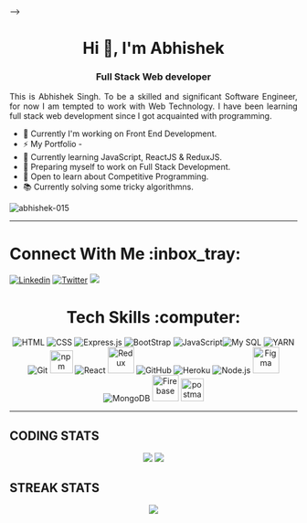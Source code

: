<!-- ### Hi there 👋

<!--
**Abhishek-015/Abhishek-015** is a ✨ _special_ ✨ repository because its `README.md` (this file) appears on your GitHub profile.

Here are some ideas to get you started:

- 🔭 I’m currently working on ...
- 🌱 I’m currently learning ...
- 👯 I’m looking to collaborate on ...
- 🤔 I’m looking for help with ...
- 💬 Ask me about ...
- 📫 How to reach me: ...
- 😄 Pronouns: ...
- ⚡ Fun fact: ...
-->
 -->
 
 <h1 align="center">Hi 👋, I'm Abhishek</h1>
<h3 align="center">Full Stack Web developer</h3>


<p align="justify">
    This is Abhishek Singh. To be a skilled and significant Software Engineer, for now I am tempted to work with Web Technology. 
    I have been learning full stack web development since I got acquainted with programming.
</p>



- 💎 Currently I'm working on Front End Development.
- ⚡ My Portfolio -
- 🌱 Currently learning JavaScript, ReactJS & ReduxJS.
- 🎯 Preparing myself to work on Full Stack Development.
- 💬 Open to learn about Competitive Programming.
- 📚 Currently solving some tricky algorithmns.

<p align="left"> <img src="https://komarev.com/ghpvc/?username=abhishek-015&label=Profile%20views&color=0e75b6&style=flat" alt="abhishek-015" /> </p>


<hr>

  <h1>Connect With Me :inbox_tray: </h1>

[![Linkedin](https://img.shields.io/badge/LinkedIn-0077B5?style=for-the-badge&logo=linkedin&logoColor=white)](https://www.linkedin.com/in/abhishek-singh-096211216/) 
[![Twitter](https://img.shields.io/badge/Twitter-1DA1F2?style=for-the-badge&logo=twitter&logoColor=white)](https://twitter.com/rvabhisingh) 
  <a href="mailto:abhishek404singh@gmail.com" target="_blank">
        <img src="https://img.shields.io/badge/Gmail-D14836?style=for-the-badge&logo=gmail&logoColor=white"/>
    </a>

</div>

<div align="center">
  <h1>Tech Skills :computer: </h1>

 <img src="https://icongr.am/devicon/html5-original.svg?size=46&color=563d7c" title="HTML"> <img src="https://icongr.am/devicon/css3-original.svg?size=46&color=563d7c" title="CSS"> <img src="https://icongr.am/devicon/express-original.svg?size=46&color=949494" title="Express.js"> <img src="https://icongr.am/devicon/bootstrap-plain.svg?size=46&color=563d7c" title="BootStrap"> <img src="https://icongr.am/devicon/javascript-original.svg?size=46&color=563d7c" title="JavaScript"><img src="https://www.vectorlogo.zone/logos/mysql/mysql-ar21.svg" title="My SQL"> <img src="https://icongr.am/devicon/yarn-original.svg?size=46&color=563d7c" title="YARN"> <img src="https://icongr.am/devicon/git-original.svg?size=46&color=563d7c" title="Git"> <img src="https://www.vectorlogo.zone/logos/npmjs/npmjs-icon.svg" title="npm" width="40" height="40"> <img src="https://icongr.am/devicon/react-original.svg?size=46&color=563d7c" title="React"> <img src="https://cdn.jsdelivr.net/gh/devicons/devicon/icons/redux/redux-original.svg" height="46" width="46" title="Redux" /> <img src="https://icongr.am/octicons/mark-github.svg?size=46&color=949494" title="GitHub"> <img src="https://icongr.am/devicon/heroku-original.svg?size=46&color=563d7c" title="Heroku"> <img src="https://icongr.am/devicon/nodejs-original.svg?size=46&color=563d7c" title="Node.js"> <img src="https://www.vectorlogo.zone/logos/figma/figma-ar21.svg" title="Figma" height="46" width="46"> <img src="https://icongr.am/devicon/mongodb-original.svg?size=46&color=563d7c" title="MongoDB"> <img src="https://www.vectorlogo.zone/logos/firebase/firebase-icon.svg" height="46" width="46" title="Firebase" /> <img src="https://www.vectorlogo.zone/logos/getpostman/getpostman-icon.svg" title="postman" width="40" height="40"/>
  


</div>

<hr>


## **CODING STATS**

<p align = "center">
    <img src='https://github-readme-stats.vercel.app/api?username=Abhishek-015&count_private=true&include_all_commits=true&show_icons=true&theme=gotham&hide_border=true&line_height=27'/>
    <img src="https://github-readme-stats.vercel.app/api/top-langs/?username=Abhishek-015&show_icons=true&hide=php,html,typescript,css,markdown&theme=gotham&line_height=27&hide_border=true">
</p>




## **STREAK STATS**

<p align = "center">
    <img src="https://github-readme-streak-stats.herokuapp.com/?user=Abhishek-0151&theme=gotham&hide_border=true">
</p>

